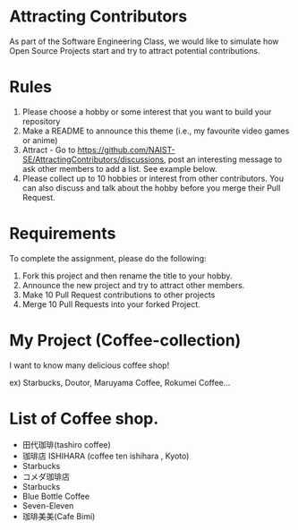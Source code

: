 # Attracting Contributors
As part of the Software Engineering Class, we would like to simulate how Open Source Projects start and try to attract potential contributions.

# Rules

1. Please choose a hobby or some interest that you want to build your repository
2. Make a README to announce this theme (i.e., my favourite video games or anime)
3. Attract - Go to https://github.com/NAIST-SE/AttractingContributors/discussions, post an interesting message to ask other members to add a list. See example below.
4. Please collect up to 10 hobbies or interest from other contributors. You can also discuss and talk about the hobby before you merge their Pull Request.

# Requirements
To complete the assignment, please do the following:
1. Fork this project and then rename the title to your hobby. 
2. Announce the new project and try to attract other members.
3. Make 10 Pull Request contributions to other projects
4. Merge 10 Pull Requests into your forked Project.

# My Project (Coffee-collection)
I want to know many delicious coffee shop!

ex) Starbucks, Doutor, Maruyama Coffee, Rokumei Coffee...

# List of Coffee shop. 
* 田代珈琲(tashiro coffee)
* 珈琲店 ISHIHARA (coffee ten ishihara , Kyoto)
* Starbucks
* コメダ珈琲店
* Starbucks
* Blue Bottle Coffee
* Seven-Eleven
* 珈琲美美(Cafe Bimi)
